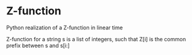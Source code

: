 # Z-function
Python realization of a Z-function in linear time

Z-function for a string s is a list of integers, such that Z[i] is the common prefix between s and s[i:]
